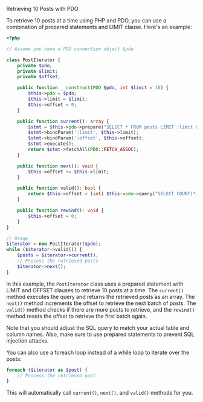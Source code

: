 Retrieving 10 Posts with PDO

To retrieve 10 posts at a time using PHP and PDO, you can use a combination of prepared statements and LIMIT clause. Here's an example:

```php
<?php

// Assume you have a PDO connection object $pdo

class PostIterator {
    private $pdo;
    private $limit;
    private $offset;

    public function __construct(PDO $pdo, int $limit = 10) {
        $this->pdo = $pdo;
        $this->limit = $limit;
        $this->offset = 0;
    }

    public function current(): array {
        $stmt = $this->pdo->prepare("SELECT * FROM posts LIMIT :limit OFFSET :offset");
        $stmt->bindParam(':limit', $this->limit);
        $stmt->bindParam(':offset', $this->offset);
        $stmt->execute();
        return $stmt->fetchAll(PDO::FETCH_ASSOC);
    }

    public function next(): void {
        $this->offset += $this->limit;
    }

    public function valid(): bool {
        return $this->offset < (int) $this->pdo->query("SELECT COUNT(*) FROM posts")->fetchColumn();
    }

    public function rewind(): void {
        $this->offset = 0;
    }
}

// Usage
$iterator = new PostIterator($pdo);
while ($iterator->valid()) {
    $posts = $iterator->current();
    // Process the retrieved posts
    $iterator->next();
}
```

In this example, the `PostIterator` class uses a prepared statement with LIMIT and OFFSET clauses to retrieve 10 posts at a time. The `current()` method executes the query and returns the retrieved posts as an array. The `next()` method increments the offset to retrieve the next batch of posts. The `valid()` method checks if there are more posts to retrieve, and the `rewind()` method resets the offset to retrieve the first batch again.

Note that you should adjust the SQL query to match your actual table and column names. Also, make sure to use prepared statements to prevent SQL injection attacks.

You can also use a foreach loop instead of a while loop to iterate over the posts:

```php
foreach ($iterator as $post) {
    // Process the retrieved post
}
```

This will automatically call `current()`, `next()`, and `valid()` methods for you.